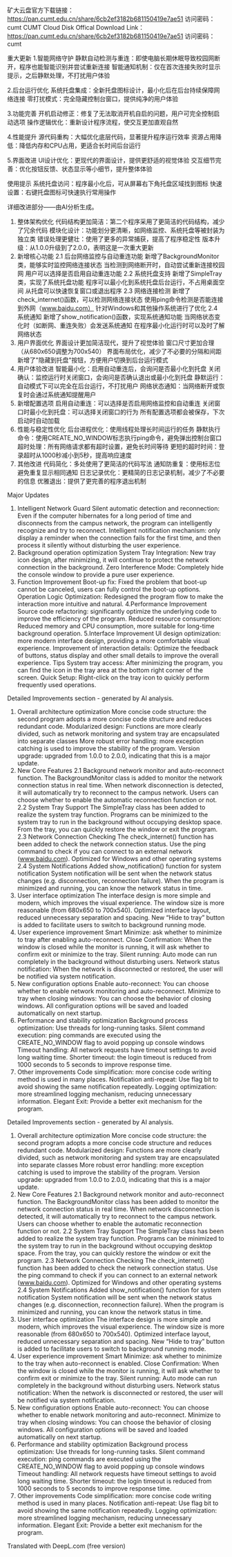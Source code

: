 矿大云盘官方下载链接：https://pan.cumt.edu.cn/share/6cb2ef3182b681150419e7ae51  访问密码：cumt
CUMT Cloud Disk Offical Download Link：https://pan.cumt.edu.cn/share/6cb2ef3182b681150419e7ae51  访问密码：cumt

重大更新
1.智能网络守护
     静默自动检测与重连：即使电脑长期休眠导致校园网断开，程序也能智能识别并尝试重新连接
     智能通知机制：仅在首次连接失败时显示提示，之后静默处理，不打扰用户体验
     
2.后台运行优化
     系统托盘集成：全新托盘图标设计，最小化后在后台持续保障网络连接
     零打扰模式：完全隐藏控制台窗口，提供纯净的用户体验
     
3.功能完善
     开机启动修正：修复了无法取消开机自启的问题，用户可完全控制启动选项
     操作逻辑优化：重新设计程序流程，使交互更加直观自然
     
4.性能提升
     源代码重构：大幅优化底层代码，显著提升程序运行效率
     资源占用降低：降低内存和CPU占用，更适合长时间后台运行
     
5.界面改进
     UI设计优化：更现代的界面设计，提供更舒适的视觉体验
     交互细节完善：优化按钮反馈、状态显示等小细节，提升整体体验
     
使用提示
     系统托盘访问：程序最小化后，可从屏幕右下角托盘区域找到图标
     快速设置：右键托盘图标可快速执行常用操作
     


详细改进部分——由AI分析生成。
1. 整体架构优化
        代码结构更加简洁：第二个程序采用了更简洁的代码结构，减少了冗余代码
        模块化设计：功能划分更清晰，如网络监控、系统托盘等被封装为独立类
        错误处理更健壮：使用了更多的异常捕获，提高了程序稳定性
        版本升级：从1.0.0升级到了2.0.0，表明这是一次重大更新
2. 新增核心功能
    2.1 后台网络监控与自动重连功能
         新增了BackgroundMonitor类，能够实时监控网络连接状态
         当检测到网络断开时，自动尝试重新连接校园网
         用户可以选择是否启用自动重连功能
    2.2 系统托盘支持
         新增了SimpleTray类，实现了系统托盘功能
         程序可以最小化到系统托盘后台运行，不占用桌面空间
         从托盘可以快速恢复窗口或退出程序
    2.3 网络连接检测
        新增了check_internet()函数，可以检测网络连接状态
        使用ping命令检测是否能连接到外网（www.baidu.com）
        针对Windows和其他操作系统进行了优化
    2.4 系统通知
        新增了show_notification()函数，实现系统通知功能
        当网络状态变化时（如断网、重连失败）会发送系统通知
        在程序最小化运行时可以及时了解网络状态
3. 用户界面优化
        界面设计更加简洁现代，提升了视觉体验
        窗口尺寸更加合理（从680x650调整为700x540）
        界面布局优化，减少了不必要的分隔和间距
        新增了"隐藏到托盘"按钮，方便用户切换到后台运行模式
4. 用户体验改进
        智能最小化：启用自动重连后，会询问是否最小化到托盘
        关闭确认：监控运行时关闭窗口，会询问是否确认退出或最小化到托盘
        静默运行：自动模式下可以完全在后台运行，不打扰用户
        网络状态通知：当网络断开或恢复时会通过系统通知提醒用户
5. 新增配置选项
        启用自动重连：可以选择是否启用网络监控和自动重连
        关闭窗口时最小化到托盘：可以选择关闭窗口的行为
        所有配置选项都会被保存，下次启动时自动加载
6. 性能与稳定性优化
        后台进程优化：使用线程处理长时间运行的任务
        静默执行命令：使用CREATE_NO_WINDOW标志执行ping命令，避免弹出控制台窗口
        超时处理：所有网络请求都有超时设置，避免长时间等待
        更短的超时时间：登录超时从1000秒减小到5秒，提高响应速度
7. 其他改进
        代码简化：多处使用了更简洁的代码写法
        通知防重复：使用标志位避免重复显示相同通知
        日志记录优化：更精简的日志记录机制，减少了不必要的信息
        优雅退出：提供了更完善的程序退出机制


Major Updates
1. Intelligent Network Guard
     Silent automatic detection and reconnection: Even if the computer hibernates for a long period of time and disconnects from the campus network, the program can intelligently recognize and try to reconnect.
     Intelligent notification mechanism: only display a reminder when the connection fails for the first time, and then process it silently without disturbing the user experience.
2. Background operation optimization
     System Tray Integration: New tray icon design, after minimizing, it will continue to protect the network connection in the background.
     Zero Interference Mode: Completely hide the console window to provide a pure user experience.
3. Function Improvement
     Boot-up fix: Fixed the problem that boot-up cannot be canceled, users can fully control the boot-up options.
     Operation Logic Optimization: Redesigned the program flow to make the interaction more intuitive and natural.
4.Performance Improvement
     Source code refactoring: significantly optimize the underlying code to improve the efficiency of the program.
     Reduced resource consumption: Reduced memory and CPU consumption, more suitable for long-time background operation.
5.Interface Improvement
     UI design optimization: more modern interface design, providing a more comfortable visual experience.
     Improvement of interaction details: Optimize the feedback of buttons, status display and other small details to improve the overall experience.
Tips
     System tray access: After minimizing the program, you can find the icon in the tray area at the bottom right corner of the screen.
     Quick Setup: Right-click on the tray icon to quickly perform frequently used operations.

Detailed Improvements section - generated by AI analysis.
1. Overall architecture optimization
        More concise code structure: the second program adopts a more concise code structure and reduces redundant code.
        Modularized design: Functions are more clearly divided, such as network monitoring and system tray are encapsulated into separate classes
        More robust error handling: more exception catching is used to improve the stability of the program.
        Version upgrade: upgraded from 1.0.0 to 2.0.0, indicating that this is a major update.
2. New Core Features
    2.1 Background network monitor and auto-reconnect function.
         The BackgroundMonitor class is added to monitor the network connection status in real time.
         When network disconnection is detected, it will automatically try to reconnect to the campus network.
         Users can choose whether to enable the automatic reconnection function or not.
    2.2 System Tray Support
         The SimpleTray class has been added to realize the system tray function.
         Programs can be minimized to the system tray to run in the background without occupying desktop space.
         From the tray, you can quickly restore the window or exit the program.
    2.3 Network Connection Checking
        The check_internet() function has been added to check the network connection status.
        Use the ping command to check if you can connect to an external network (www.baidu.com).
        Optimized for Windows and other operating systems
    2.4 System Notifications
        Added show_notification() function for system notification
        System notification will be sent when the network status changes (e.g. disconnection, reconnection failure).
        When the program is minimized and running, you can know the network status in time.
3. User interface optimization
        The interface design is more simple and modern, which improves the visual experience.
        The window size is more reasonable (from 680x650 to 700x540).
        Optimized interface layout, reduced unnecessary separation and spacing.
        New “Hide to tray” button is added to facilitate users to switch to background running mode.
4. User experience improvement
        Smart Minimize: ask whether to minimize to tray after enabling auto-reconnect.
        Close Confirmation: When the window is closed while the monitor is running, it will ask whether to confirm exit or minimize to the tray.
        Silent running: Auto mode can run completely in the background without disturbing users.
        Network status notification: When the network is disconnected or restored, the user will be notified via system notification.
5. New configuration options
        Enable auto-reconnect: You can choose whether to enable network monitoring and auto-reconnect.
        Minimize to tray when closing windows: You can choose the behavior of closing windows.
        All configuration options will be saved and loaded automatically on next startup.
6. Performance and stability optimization
        Background process optimization: Use threads for long-running tasks.
        Silent command execution: ping commands are executed using the CREATE_NO_WINDOW flag to avoid popping up console windows
        Timeout handling: All network requests have timeout settings to avoid long waiting time.
        Shorter timeout: the login timeout is reduced from 1000 seconds to 5 seconds to improve response time.
7. Other improvements
        Code simplification: more concise code writing method is used in many places.
        Notification anti-repeat: Use flag bit to avoid showing the same notification repeatedly.
        Logging optimization: more streamlined logging mechanism, reducing unnecessary information.
        Elegant Exit: Provide a better exit mechanism for the program.

Detailed Improvements section - generated by AI analysis.
1. Overall architecture optimization
        More concise code structure: the second program adopts a more concise code structure and reduces redundant code.
        Modularized design: Functions are more clearly divided, such as network monitoring and system tray are encapsulated into separate classes
        More robust error handling: more exception catching is used to improve the stability of the program.
        Version upgrade: upgraded from 1.0.0 to 2.0.0, indicating that this is a major update.
2. New Core Features
    2.1 Background network monitor and auto-reconnect function.
         The BackgroundMonitor class has been added to monitor the network connection status in real time.
         When network disconnection is detected, it will automatically try to reconnect to the campus network.
         Users can choose whether to enable the automatic reconnection function or not.
    2.2 System Tray Support
         The SimpleTray class has been added to realize the system tray function.
         Programs can be minimized to the system tray to run in the background without occupying desktop space.
         From the tray, you can quickly restore the window or exit the program.
    2.3 Network Connection Checking
        The check_internet() function has been added to check the network connection status.
        Use the ping command to check if you can connect to an external network (www.baidu.com).
        Optimized for Windows and other operating systems
    2.4 System Notifications
        Added show_notification() function for system notification
        System notification will be sent when the network status changes (e.g. disconnection, reconnection failure).
        When the program is minimized and running, you can know the network status in time.
3. User interface optimization
        The interface design is more simple and modern, which improves the visual experience.
        The window size is more reasonable (from 680x650 to 700x540).
        Optimized interface layout, reduced unnecessary separation and spacing.
        New “Hide to tray” button is added to facilitate users to switch to background running mode.
4. User experience improvement
        Smart Minimize: ask whether to minimize to the tray when auto-reconnect is enabled.
        Close Confirmation: When the window is closed while the monitor is running, it will ask whether to confirm exit or minimize to the tray.
        Silent running: Auto mode can run completely in the background without disturbing users.
        Network status notification: When the network is disconnected or restored, the user will be notified via system notification.
5. New configuration options
        Enable auto-reconnect: You can choose whether to enable network monitoring and auto-reconnect.
        Minimize to tray when closing windows: You can choose the behavior of closing windows.
        All configuration options will be saved and loaded automatically on next startup.
6. Performance and stability optimization
        Background process optimization: Use threads for long-running tasks.
        Silent command execution: ping commands are executed using the CREATE_NO_WINDOW flag to avoid popping up console windows
        Timeout handling: All network requests have timeout settings to avoid long waiting time.
        Shorter timeout: the login timeout is reduced from 1000 seconds to 5 seconds to improve response time.
7. Other improvements
        Code simplification: more concise code writing method is used in many places.
        Notification anti-repeat: Use flag bit to avoid showing the same notification repeatedly.
        Logging optimization: more streamlined logging mechanism, reducing unnecessary information.
        Elegant Exit: Provide a better exit mechanism for the program.

Translated with DeepL.com (free version)
